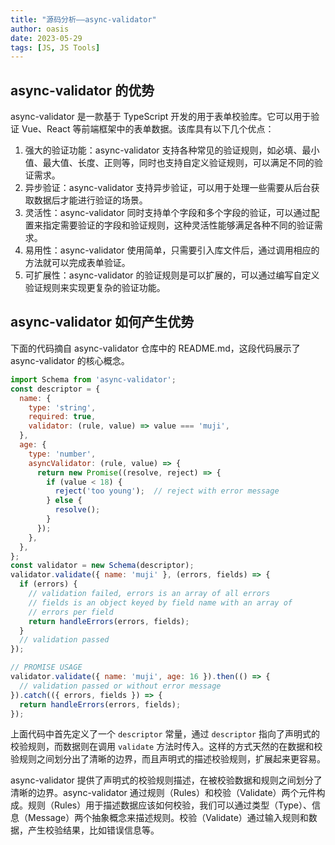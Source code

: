 ```yaml
---
title: "源码分析——async-validator"
author: oasis
date: 2023-05-29
tags: [JS, JS Tools]
---
```


## async-validator 的优势
async-validator 是一款基于 TypeScript 开发的用于表单校验库。它可以用于验证 Vue、React 等前端框架中的表单数据。该库具有以下几个优点： 

1. 强大的验证功能：async-validator 支持各种常见的验证规则，如必填、最小值、最大值、长度、正则等，同时也支持自定义验证规则，可以满足不同的验证需求。
2. 异步验证：async-validator 支持异步验证，可以用于处理一些需要从后台获取数据后才能进行验证的场景。 
3. 灵活性：async-validator 同时支持单个字段和多个字段的验证，可以通过配置来指定需要验证的字段和验证规则，这种灵活性能够满足各种不同的验证需求。 
4. 易用性：async-validator 使用简单，只需要引入库文件后，通过调用相应的方法就可以完成表单验证。 
5. 可扩展性：async-validator 的验证规则是可以扩展的，可以通过编写自定义验证规则来实现更复杂的验证功能。

## async-validator 如何产生优势
下面的代码摘自 async-validator 仓库中的 README.md，这段代码展示了 async-validator 的核心概念。

```js
import Schema from 'async-validator';
const descriptor = {
  name: {
    type: 'string',
    required: true,
    validator: (rule, value) => value === 'muji',
  },
  age: {
    type: 'number',
    asyncValidator: (rule, value) => {
      return new Promise((resolve, reject) => {
        if (value < 18) {
          reject('too young');  // reject with error message
        } else {
          resolve();
        }
      });
    },
  },
};
const validator = new Schema(descriptor);
validator.validate({ name: 'muji' }, (errors, fields) => {
  if (errors) {
    // validation failed, errors is an array of all errors
    // fields is an object keyed by field name with an array of
    // errors per field
    return handleErrors(errors, fields);
  }
  // validation passed
});

// PROMISE USAGE
validator.validate({ name: 'muji', age: 16 }).then(() => {
  // validation passed or without error message
}).catch(({ errors, fields }) => {
  return handleErrors(errors, fields);
});
```

上面代码中首先定义了一个 `descriptor` 常量，通过 `descriptor` 指向了声明式的校验规则，而数据则在调用 `validate` 方法时传入。这样的方式天然的在数据和校验规则之间划分出了清晰的边界，而且声明式的描述校验规则，扩展起来更容易。

async-validator 提供了声明式的校验规则描述，在被校验数据和规则之间划分了清晰的边界。async-validator 通过规则（Rules）和校验（Validate）两个元件构成。规则（Rules）用于描述数据应该如何校验，我们可以通过类型（Type）、信息（Message）两个抽象概念来描述规则。校验（Validate）通过输入规则和数据，产生校验结果，比如错误信息等。
